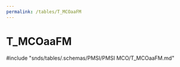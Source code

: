```yaml
---
permalink: /tables/T_MCOaaFM
---
```

# T\_MCOaaFM
<!-- SPDX-License-Identifier: MPL-2.0 -->

<!-- ATTENTION : Ne pas supprimer ou modifier la ligne ci-dessous -->
#include "snds/tables/.schemas/PMSI/PMSI MCO/T_MCOaaFM.md"
<!-- ATTENTION : Ne pas supprimer ou modifier la ligne ci-dessus -->
